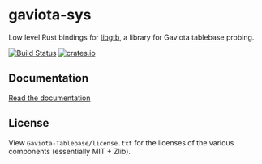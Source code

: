 gaviota-sys
===========

Low level Rust bindings for [libgtb](https://github.com/michiguel/Gaviota-Tablebases), a library for Gaviota tablebase probing.

[![Build Status](https://travis-ci.org/niklasf/rust-gaviota-sys.svg?branch=master)](https://travis-ci.org/niklasf/rust-gaviota-sys)
[![crates.io](https://img.shields.io/crates/v/gaviota-sys.svg)](https://crates.io/crates/gaviota-sys)

Documentation
-------------

[Read the documentation](https://docs.rs/gaviota-sys)

License
-------

View `Gaviota-Tablebase/license.txt` for the licenses of the various
components (essentially MIT + Zlib).
